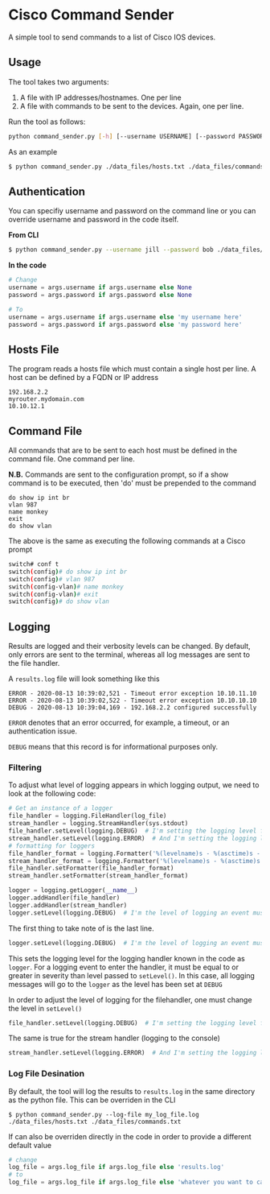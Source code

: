 



# Cisco Command Sender

A simple tool to send commands to a list of Cisco IOS devices.

## Usage

The tool takes two arguments:
1. A file with IP addresses/hostnames. One per line
2. A file with commands to be sent to the devices. Again, one per line.

Run the tool as follows:
```bash
python command_sender.py [-h] [--username USERNAME] [--password PASSWORD] [--log-file] hosts_file cmd_file
```
As an example
```bash
$ python command_sender.py ./data_files/hosts.txt ./data_files/commands.txt
```
## Authentication

You can specifiy username and password on the command line or you can override username and password in the code itself.

**From CLI**

```bash
$ python command_sender.py --username jill --password bob ./data_files/hosts.txt ./data_files/commands.txt
```

**In the code**

```python
# Change
username = args.username if args.username else None
password = args.password if args.password else None

# To
username = args.username if args.username else 'my username here'
password = args.password if args.password else 'my password here'
```

## Hosts File

The program reads a hosts file which must contain a single host per line. A host can be defined by a FQDN or IP address

```text
192.168.2.2
myrouter.mydomain.com
10.10.12.1
```
## Command File

All commands that are to be sent to each host must be defined in the command file. One command per line.

**N.B.** Commands are sent to the configuration prompt, so if a show command is to be executed, then 'do' must be prepended to the command

```text
do show ip int br
vlan 987
name monkey
exit
do show vlan
```

The above is the same as executing the following commands at a Cisco prompt

```bash
switch# conf t
switch(config)# do show ip int br
switch(config)# vlan 987
switch(config-vlan)# name monkey
switch(config-vlan)# exit
switch(config)# do show vlan
```

## Logging

Results are logged and their verbosity levels can be changed. By default, only errors are  sent to the terminal, whereas all log messages are sent to the file handler.

A `results.log` file will look something like this

```
ERROR - 2020-08-13 10:39:02,521 - Timeout error exception 10.10.11.10
ERROR - 2020-08-13 10:39:02,522 - Timeout error exception 10.10.10.10
DEBUG - 2020-08-13 10:39:04,169 - 192.168.2.2 configured successfully
```

`ERROR` denotes that an error occurred, for example, a timeout, or an authentication issue.

`DEBUG` means that this record is for informational purposes only.

### Filtering

To adjust what level of logging appears in which logging output, we need to look at the following code:

```python
# Get an instance of a logger
file_handler = logging.FileHandler(log_file)
stream_handler = logging.StreamHandler(sys.stdout)
file_handler.setLevel(logging.DEBUG)  # I'm setting the logging level for the file based log
stream_handler.setLevel(logging.ERROR)  # And I'm setting the logging level that will appear on screen
# formatting for loggers
file_handler_format = logging.Formatter('%(levelname)s - %(asctime)s - %(message)s')
stream_handler_format = logging.Formatter('%(levelname)s - %(asctime)s - %(message)s')
file_handler.setFormatter(file_handler_format)
stream_handler.setFormatter(stream_handler_format)

logger = logging.getLogger(__name__)
logger.addHandler(file_handler)
logger.addHandler(stream_handler)
logger.setLevel(logging.DEBUG)  # I'm the level of logging an event must meet in order to be passed to me.
```

The first thing to take note of is the last line.

```python
logger.setLevel(logging.DEBUG)  # I'm the level of logging an event must meet in order to be passed to me.
```

This sets the logging level for the logging handler known in the code as `logger`. For a logging event to enter the handler, it must be equal to or greater in severity than level passed to `setLevel()`. In this case, all logging messages will go to the `logger` as the level has been set at `DEBUG`

In order to adjust the level of logging for the filehandler, one must change the level in `setLevel()`

```python
file_handler.setLevel(logging.DEBUG)  # I'm setting the logging level for the file based log
```

The same is true for the stream handler (logging to the console)

```python
stream_handler.setLevel(logging.ERROR)  # And I'm setting the logging level that will appear on screen
```

### Log File Desination

By default, the tool will log the results to `results.log` in the same directory as the python file. This can be overriden in the CLI

```
$ python command_sender.py --log-file my_log_file.log ./data_files/hosts.txt ./data_files/commands.txt
```

If can also be overriden directly in the code in order to provide a different default value

```python
# change
log_file = args.log_file if args.log_file else 'results.log'
# to
log_file = args.log_file if args.log_file else 'whatever you want to call it'
```

